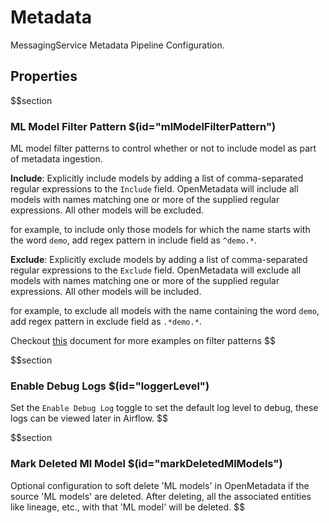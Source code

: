 # Metadata

MessagingService Metadata Pipeline Configuration.

## Properties

$$section

### ML Model Filter Pattern $(id="mlModelFilterPattern")

ML model filter patterns to control whether or not to include model as part of metadata ingestion.

**Include**: Explicitly include models by adding a list of comma-separated regular expressions to the `Include` field. OpenMetadata will include all models with names matching one or more of the supplied regular expressions. All other models will be excluded. 

for example, to include only those models for which the name starts with the word `demo`, add regex pattern in include field as `^demo.*`.

**Exclude**: Explicitly exclude models by adding a list of comma-separated regular expressions to the `Exclude` field. OpenMetadata will exclude all models with names matching one or more of the supplied regular expressions. All other models will be included.

for example, to exclude all models with the name containing the word `demo`, add regex pattern in exclude field as `.*demo.*`.

Checkout [this](https://docs.open-metadata.org/connectors/ingestion/workflows/metadata/filter-patterns/database) document for more examples on filter patterns
$$

$$section
### Enable Debug Logs $(id="loggerLevel")

Set the `Enable Debug Log` toggle to set the default log level to debug, these logs can be viewed later in Airflow.
$$

$$section
### Mark Deleted Ml Model $(id="markDeletedMlModels")

Optional configuration to soft delete 'ML models' in OpenMetadata if the source 'ML models' are deleted. After deleting, all the associated entities like lineage, etc., with that 'ML model' will be deleted.
$$
